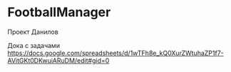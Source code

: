 # FootballManager
Проект Данилов

Дока с задачами
https://docs.google.com/spreadsheets/d/1wTFh8e_kQ0XurZWtuhaZP1f7-AVitGKt0DKwuiARuDM/edit#gid=0
